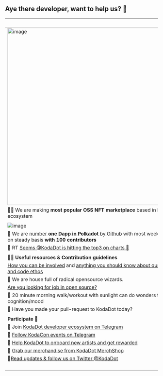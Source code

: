 ## Aye there developer, want to help us? 👋

|  | _ |
|:---|:---:|
| <img width="582" alt="image" src="https://user-images.githubusercontent.com/5887929/221959431-1e5e2129-de1a-43e8-977d-6f59ab547859.png"> | | 
| 🙋‍♀️ We are making **most popular OSS NFT marketplace** based in Polkadot ecosystem |
| |
| ![image](https://user-images.githubusercontent.com/5887929/233139474-b55a2480-168c-4f0e-8ce4-74ecc6fc53bb.png) | 
|🥇 We are [number **one Dapp in Polkadot** by Github](https://github.com/topics/polkadot) with most weekly comits on steady basis **with 100 contributors** |
| 📸 RT [Seems @KodaDot is hitting the top3 on charts 🥳](https://twitter.com/yangWao/status/1648316911116079105) |  
| | 
| 👩‍💻 **Useful resources & Contribution guidelines** | 
|[How you can be involved](https://github.com/kodadot/nft-gallery/blob/main/CONTRIBUTING.md) and [anything you should know about our codebase and code ethos](https://docs.kodadot.xyz) |
| 🧙 We are house full of radical opensource wizards. | 
|[Are you looking for job in open source?](https://github.com/kodadot/nft-gallery/blob/main/HIRING.md) | 
| 🌅 20 minute morning walk/workout with sunlight can do wonders to your cognition/mood | 
|🔁 Have you made your pull-request to KodaDot today? |
| | 
| **Participate** 🙌 | 
| 🙌 Join [KodaDot developer ecosystem on Telegram](https://t.me/kodadot_eco) | 
| 🥳 [Follow KodaCon events on Telegram](https://t.me/kodacon) | 
| 🤑 [Help KodaDot to onboard new artists and get rewarded](https://docs.kodadot.xyz/referral-program.html) | 
| 👕 [Grab our merchandise from KodaDot MerchShop](https://shop.kodadot.xyz) | 
| 📰[Read updates & follow us on Twitter @KodaDot](https://twitter.com/kodadot) | |
| | _ |
